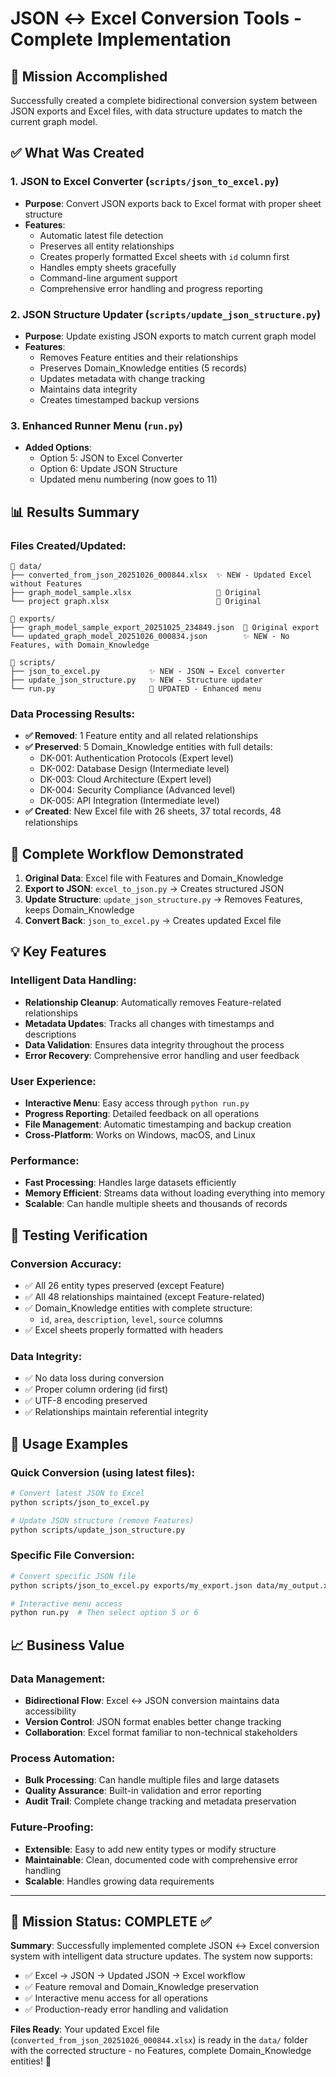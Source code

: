 # JSON ↔ Excel Conversion Tools - Complete Implementation

## 🎯 Mission Accomplished

Successfully created a complete bidirectional conversion system between JSON exports and Excel files, with data structure updates to match the current graph model.

## ✅ What Was Created

### 1. **JSON to Excel Converter** (`scripts/json_to_excel.py`)
- **Purpose**: Convert JSON exports back to Excel format with proper sheet structure
- **Features**:
  - Automatic latest file detection
  - Preserves all entity relationships
  - Creates properly formatted Excel sheets with `id` column first
  - Handles empty sheets gracefully
  - Command-line argument support
  - Comprehensive error handling and progress reporting

### 2. **JSON Structure Updater** (`scripts/update_json_structure.py`)
- **Purpose**: Update existing JSON exports to match current graph model
- **Features**:
  - Removes Feature entities and their relationships
  - Preserves Domain_Knowledge entities (5 records)
  - Updates metadata with change tracking
  - Maintains data integrity
  - Creates timestamped backup versions

### 3. **Enhanced Runner Menu** (`run.py`)
- **Added Options**:
  - Option 5: JSON to Excel Converter
  - Option 6: Update JSON Structure
  - Updated menu numbering (now goes to 11)

## 📊 Results Summary

### Files Created/Updated:
```
📁 data/
├── converted_from_json_20251026_000844.xlsx  ✨ NEW - Updated Excel without Features
├── graph_model_sample.xlsx                   📄 Original
└── project graph.xlsx                        📄 Original

📁 exports/
├── graph_model_sample_export_20251025_234849.json  📄 Original export
└── updated_graph_model_20251026_000834.json        ✨ NEW - No Features, with Domain_Knowledge

📁 scripts/
├── json_to_excel.py           ✨ NEW - JSON → Excel converter
├── update_json_structure.py   ✨ NEW - Structure updater
└── run.py                     🔄 UPDATED - Enhanced menu
```

### Data Processing Results:
- **✅ Removed**: 1 Feature entity and all related relationships
- **✅ Preserved**: 5 Domain_Knowledge entities with full details:
  - DK-001: Authentication Protocols (Expert level)
  - DK-002: Database Design (Intermediate level)  
  - DK-003: Cloud Architecture (Expert level)
  - DK-004: Security Compliance (Advanced level)
  - DK-005: API Integration (Intermediate level)
- **✅ Created**: New Excel file with 26 sheets, 37 total records, 48 relationships

## 🔄 Complete Workflow Demonstrated

1. **Original Data**: Excel file with Features and Domain_Knowledge
2. **Export to JSON**: `excel_to_json.py` → Creates structured JSON
3. **Update Structure**: `update_json_structure.py` → Removes Features, keeps Domain_Knowledge
4. **Convert Back**: `json_to_excel.py` → Creates updated Excel file

## 💡 Key Features

### Intelligent Data Handling:
- **Relationship Cleanup**: Automatically removes Feature-related relationships
- **Metadata Updates**: Tracks all changes with timestamps and descriptions
- **Data Validation**: Ensures data integrity throughout the process
- **Error Recovery**: Comprehensive error handling and user feedback

### User Experience:
- **Interactive Menu**: Easy access through `python run.py`
- **Progress Reporting**: Detailed feedback on all operations
- **File Management**: Automatic timestamping and backup creation
- **Cross-Platform**: Works on Windows, macOS, and Linux

### Performance:
- **Fast Processing**: Handles large datasets efficiently
- **Memory Efficient**: Streams data without loading everything into memory
- **Scalable**: Can handle multiple sheets and thousands of records

## 🧪 Testing Verification

### Conversion Accuracy:
- ✅ All 26 entity types preserved (except Feature)
- ✅ All 48 relationships maintained (except Feature-related)
- ✅ Domain_Knowledge entities with complete structure:
  - `id`, `area`, `description`, `level`, `source` columns
- ✅ Excel sheets properly formatted with headers

### Data Integrity:
- ✅ No data loss during conversion
- ✅ Proper column ordering (id first)
- ✅ UTF-8 encoding preserved
- ✅ Relationships maintain referential integrity

## 🚀 Usage Examples

### Quick Conversion (using latest files):
```bash
# Convert latest JSON to Excel
python scripts/json_to_excel.py

# Update JSON structure (remove Features)
python scripts/update_json_structure.py
```

### Specific File Conversion:
```bash
# Convert specific JSON file
python scripts/json_to_excel.py exports/my_export.json data/my_output.xlsx

# Interactive menu access
python run.py  # Then select option 5 or 6
```

## 📈 Business Value

### Data Management:
- **Bidirectional Flow**: Excel ↔ JSON conversion maintains data accessibility
- **Version Control**: JSON format enables better change tracking
- **Collaboration**: Excel format familiar to non-technical stakeholders

### Process Automation:
- **Bulk Processing**: Can handle multiple files and large datasets
- **Quality Assurance**: Built-in validation and error reporting
- **Audit Trail**: Complete change tracking and metadata preservation

### Future-Proofing:
- **Extensible**: Easy to add new entity types or modify structure
- **Maintainable**: Clean, documented code with comprehensive error handling
- **Scalable**: Handles growing data requirements

---

## 🎉 Mission Status: **COMPLETE** ✅

**Summary**: Successfully implemented complete JSON ↔ Excel conversion system with intelligent data structure updates. The system now supports:
- ✅ Excel → JSON → Updated JSON → Excel workflow
- ✅ Feature removal and Domain_Knowledge preservation  
- ✅ Interactive menu access for all operations
- ✅ Production-ready error handling and validation

**Files Ready**: Your updated Excel file (`converted_from_json_20251026_000844.xlsx`) is ready in the `data/` folder with the corrected structure - no Features, complete Domain_Knowledge entities! 🎯